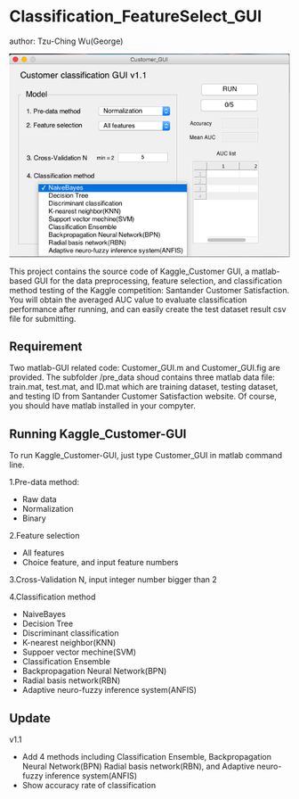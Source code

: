 # Classification_FeatureSelect_GUI
author: Tzu-Ching Wu(George)

![alt tag](https://github.com/George-wu509/Kaggle_Customer-GUI/blob/master/figure1.png)


This project contains the source code of Kaggle_Customer GUI, a matlab-based GUI 
for the data preprocessing, feature selection, and classification method testing
of the Kaggle competition: Santander Customer Satisfaction. You will obtain the 
averaged AUC value to evaluate classification performance after running, and 
can easily create the test dataset result csv file for submitting.


Requirement
-------------------------
Two matlab-GUI related code: Customer_GUI.m and Customer_GUI.fig are provided. 
The subfolder /pre_data shoud contains three matlab data file: train.mat, test.mat, 
and ID.mat which are training dataset, testing dataset, and testing ID from Santander 
Customer Satisfaction website. Of course, you should have matlab installed in your compyter.  


Running Kaggle_Customer-GUI
-------------------------
To run Kaggle_Customer-GUI, just type Customer_GUI in matlab command line.

1.Pre-data method:
* Raw data
* Normalization
* Binary

2.Feature selection
* All features
* Choice feature, and input feature numbers

3.Cross-Validation N, input integer number bigger than 2

4.Classification method
* NaiveBayes
* Decision Tree
* Discriminant classification
* K-nearest neighbor(KNN)
* Suppoer vector mechine(SVM)
* Classification Ensemble
* Backpropagation Neural Network(BPN)
* Radial basis network(RBN)
* Adaptive neuro-fuzzy inference system(ANFIS)

Update
------------------------- 
v1.1
* Add 4 methods including Classification Ensemble, Backpropagation Neural Network(BPN)
  Radial basis network(RBN), and Adaptive neuro-fuzzy inference system(ANFIS)
* Show accuracy rate of classification
